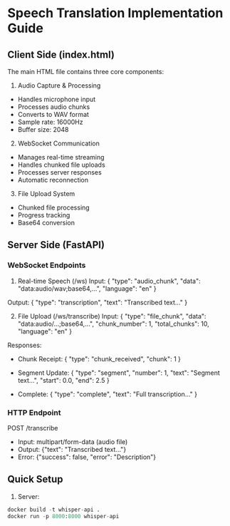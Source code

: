 # Speech Translation Implementation Guide

## Client Side (index.html)

The main HTML file contains three core components:

1. Audio Capture & Processing
- Handles microphone input
- Processes audio chunks
- Converts to WAV format
- Sample rate: 16000Hz
- Buffer size: 2048

2. WebSocket Communication 
- Manages real-time streaming
- Handles chunked file uploads
- Processes server responses
- Automatic reconnection

3. File Upload System
- Chunked file processing
- Progress tracking
- Base64 conversion

## Server Side (FastAPI)

### WebSocket Endpoints

1. Real-time Speech (/ws)
Input:
{
    "type": "audio_chunk",
    "data": "data:audio/wav;base64,...",
    "language": "en"
}

Output:
{
    "type": "transcription",
    "text": "Transcribed text..."
}

2. File Upload (/ws/transcribe)
Input:
{
    "type": "file_chunk",
    "data": "data:audio/...;base64,...",
    "chunk_number": 1,
    "total_chunks": 10,
    "language": "en"
}

Responses:
- Chunk Receipt:
{
    "type": "chunk_received",
    "chunk": 1
}

- Segment Update:
{
    "type": "segment",
    "number": 1,
    "text": "Segment text...",
    "start": 0.0,
    "end": 2.5
}

- Complete:
{
    "type": "complete",
    "text": "Full transcription..."
}

### HTTP Endpoint

POST /transcribe
- Input: multipart/form-data (audio file)
- Output: {"text": "Transcribed text..."}
- Error: {"success": false, "error": "Description"}

## Quick Setup

1. Server:
```python
docker build -t whisper-api .
docker run -p 8000:8000 whisper-api